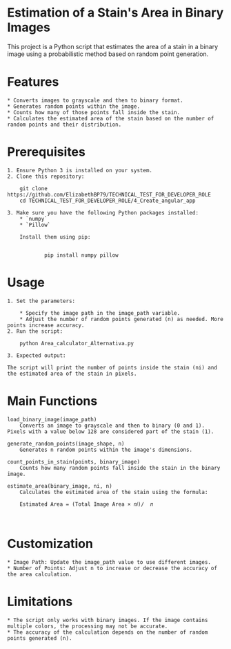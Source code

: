 # Estimation of a Stain's Area in Binary Images

This project is a Python script that estimates the area of a stain in a binary image using a probabilistic method based on random point generation.

# Features

    * Converts images to grayscale and then to binary format.
    * Generates random points within the image.
    * Counts how many of those points fall inside the stain.
    * Calculates the estimated area of the stain based on the number of random points and their distribution.

# Prerequisites
    1. Ensure Python 3 is installed on your system.
    2. Clone this repository:

        git clone https://github.com/ElizabethBP79/TECHNICAL_TEST_FOR_DEVELOPER_ROLE
        cd TECHNICAL_TEST_FOR_DEVELOPER_ROLE/4_Create_angular_app
    
    3. Make sure you have the following Python packages installed:
        * `numpy`
        * `Pillow`

        Install them using pip:


                pip install numpy pillow
    

# Usage
    1. Set the parameters:

        * Specify the image path in the image_path variable.
        * Adjust the number of random points generated (n) as needed. More points increase accuracy.
    2. Run the script:

        python Area_calculator_Alternativa.py
    
    3. Expected output:

    The script will print the number of points inside the stain (ni) and the estimated area of the stain in pixels.


# Main Functions

    load_binary_image(image_path)
        Converts an image to grayscale and then to binary (0 and 1). Pixels with a value below 128 are considered part of the stain (1).

    generate_random_points(image_shape, n)
        Generates n random points within the image's dimensions.

    count_points_in_stain(points, binary_image)
        Counts how many random points fall inside the stain in the binary image.

    estimate_area(binary_image, ni, n)
        Calculates the estimated area of the stain using the formula:

        Estimated Area = (Total Image Area × 𝑛𝑖)/  𝑛
        
        ​
 
# Customization
    * Image Path: Update the image_path value to use different images.
    * Number of Points: Adjust n to increase or decrease the accuracy of the area calculation.

# Limitations
    * The script only works with binary images. If the image contains multiple colors, the processing may not be accurate.
    * The accuracy of the calculation depends on the number of random points generated (n).